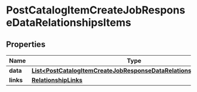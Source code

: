 # PostCatalogItemCreateJobResponseDataRelationshipsItems

## Properties
Name | Type | Description | Notes
------------ | ------------- | ------------- | -------------
**data** | [**List&lt;PostCatalogItemCreateJobResponseDataRelationshipsItemsData&gt;**](PostCatalogItemCreateJobResponseDataRelationshipsItemsData.md) |  |  [optional]
**links** | [**RelationshipLinks**](RelationshipLinks.md) |  |  [optional]
